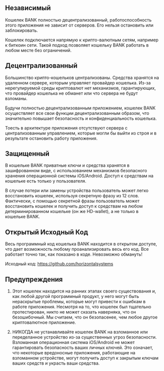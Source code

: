 
## Независимый

Кошелек BANK полностью децентрализованный, работоспособность этого приложения не зависит от серверов. Его нельзя остановить или заблокировать. 

Кошелек подключается напрямую к крипто-валютным сетям, например к биткоин сети. Такой подход позволяет кошельку BANK работать в любом месте без ограничений.

## Децентрализованный

Большинство крипто-кошельков централизованы. Средства хранятся на удаленном сервере, которым управляет провайдер кошелька. Из-за нерегулируемой среды криптовалют нет механизмов, гарантирующих, что провайдер кошелька не обманет или что сервера не будут взломаны.

Будучи полностью децентрализованным приложением, кошелек BANK осуществляет все свои функции децентрализованным образом, что значительно повышает безопасность и конфиденциальность кошелька.

Тоесть в архитектуре приложения отсутствуют сервера с централизованным управлением, которые могли бы выйти из строя и в результате остановить работу приложения.

## Защищенный

В кошельке BANK приватные ключи и средства хранятся в зашифрованном виде, с использованием механизмов безопасного хранения операционной системы iOS/Android. Доступ к средствам на кошельке есть только у пользователя.

В случае потери или замены устройства пользователь может легко восстановить кошелек, используя секретную фразу из 12 слов. Фактически, с помощью секретной фразы пользователь может восстановить кошелек и получить доступ к средствам на любом детерминированном кошельке (он же HD-wallet), а не только в кошельке BANK.


## Открытый Исходный Код

Весь программный код кошелька BANK находится в открытом доступе, что дает возможность любому проанализировать весь его код. Все работает точно так, как показано в коде. Невозможно обмануть!

Исходный код: https://github.com/horizontalsystems


## Предупреждения

1. Этот кошелек находится на ранних этапах своего существования и, как  любой другой программный продукт, у него могут быть нераскрытые проблемы, которые могут привести к ошибкам в работе приложения. Несмотря на то, что кошелек был тщательно протестирован, никто не может сказать наверняка, что он безошибочный. Мы считаем, что он безопасенее, чем любое другое криптовалютное приложение.

2. НИКОГДА не устанавливайте кошелек BANK на взломанное или переделанное устройство из-за существенных угроз безопасности. Взломанная операционная система  iOS/Android не может гарантировать безопасность ваших личных ключей. Это означает, что некоторые вредоносные приложения, работающие на взломанном устройстве, могут получить доступ к закрытым ключам ваших средств и украсть ваши средства.
